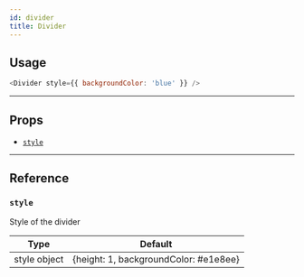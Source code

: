 ```yaml
---
id: divider
title: Divider
---
```


## Usage

```js
<Divider style={{ backgroundColor: 'blue' }} />
```

---

## Props

- [`style`](#style)

---

## Reference

### `style`

Style of the divider

|     Type     |                Default                |
| :----------: | :-----------------------------------: |
| style object | {height: 1, backgroundColor: #e1e8ee} |
